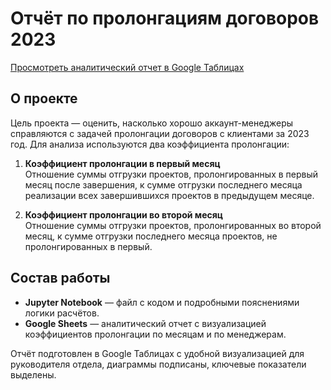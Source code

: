 # Отчёт по пролонгациям договоров 2023

[Просмотреть аналитический отчет в Google Таблицах](https://docs.google.com/spreadsheets/d/1hhqLSMd_TViZkea0TVAXUHSidrwFWU76gg514nEpMgs/edit?gid=981890260#gid=981890260)
## О проекте

Цель проекта — оценить, насколько хорошо аккаунт-менеджеры справляются с задачей пролонгации договоров с клиентами за 2023 год. Для анализа используются два коэффициента пролонгации:

1. **Коэффициент пролонгации в первый месяц**  
   Отношение суммы отгрузки проектов, пролонгированных в первый месяц после завершения, к сумме отгрузки последнего месяца реализации всех завершившихся проектов в предыдущем месяце.

2. **Коэффициент пролонгации во второй месяц**  
   Отношение суммы отгрузки проектов, пролонгированных во второй месяц, к сумме отгрузки последнего месяца проектов, не пролонгированных в первый.

## Состав работы

- **Jupyter Notebook** — файл с кодом и подробными пояснениями логики расчётов.  
- **Google Sheets** — аналитический отчет с визуализацией коэффициентов пролонгации по месяцам и по менеджерам.  

Отчёт подготовлен в Google Таблицах с удобной визуализацией для руководителя отдела, диаграммы подписаны, ключевые показатели выделены.
